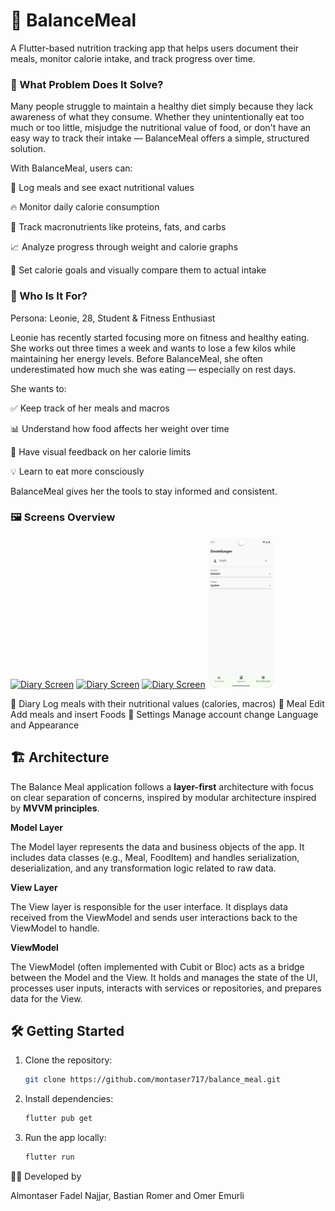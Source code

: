 # 🥗 BalanceMeal
A Flutter-based nutrition tracking app that helps users document their meals, monitor calorie intake, and track progress over time.

### 🧩 What Problem Does It Solve?
Many people struggle to maintain a healthy diet simply because they lack awareness of what they consume. Whether they unintentionally eat too much or too little, misjudge the nutritional value of food, or don't have an easy way to track their intake — BalanceMeal offers a simple, structured solution.

With BalanceMeal, users can:

📝 Log meals and see exact nutritional values

🔥 Monitor daily calorie consumption

🧮 Track macronutrients like proteins, fats, and carbs

📈 Analyze progress through weight and calorie graphs

🎯 Set calorie goals and visually compare them to actual intake

### 🎯 Who Is It For?
Persona: Leonie, 28, Student & Fitness Enthusiast

Leonie has recently started focusing more on fitness and healthy eating. She works out three times a week and wants to lose a few kilos while maintaining her energy levels.
Before BalanceMeal, she often underestimated how much she was eating — especially on rest days.

She wants to:

✅ Keep track of her meals and macros

📊 Understand how food affects her weight over time

👀 Have visual feedback on her calorie limits

💡 Learn to eat more consciously

BalanceMeal gives her the tools to stay informed and consistent.

### 🖼 Screens Overview

<a href="https://raw.githubusercontent.com/montaser717/balance_meal/main/assets/github/diary_view.png"><img src="assets/github/
diary_view.png" alt="Diary Screen" height="240px"/></a>
<a href="https://raw.githubusercontent.com/montaser717/balance_meal/main/assets/github/meal_edit_view.png"><img src="assets/github/
meal_edit_view.png" alt="Diary Screen" height="240px"/></a>
<a href="https://raw.githubusercontent.com/montaser717/balance_meal/main/assets/github/food_item_screen.png"><img src="assets/github/
food_item_screen.png" alt="Diary Screen" height="240px"/></a>
<a href="https://raw.githubusercontent.com/montaser717/balance_meal/main/assets/github/settings_screen.png"><img src="assets/github/settings_screen.png" alt="Settings Screen" height="240px"/></a>


📓 Diary	Log meals with their nutritional values (calories, macros)
📝 Meal Edit Add meals and insert Foods
👤 Settings	Manage account change Language and Appearance



## 🏗 Architecture

The Balance Meal application follows a **layer-first** architecture with focus on clear separation of concerns, inspired by modular architecture inspired by **MVVM principles**.

**Model Layer**

The Model layer represents the data and business objects of the app.
It includes data classes (e.g., Meal, FoodItem) and handles serialization, deserialization, and any transformation logic related to raw data.

**View Layer**

The View layer is responsible for the user interface.
It displays data received from the ViewModel and sends user interactions back to the ViewModel to handle.

**ViewModel**

The ViewModel (often implemented with Cubit or Bloc) acts as a bridge between the Model and the View.
It holds and manages the state of the UI, processes user inputs, interacts with services or repositories, and prepares data for the View.



## 🛠️ Getting Started

1. Clone the repository:
   ```bash
   git clone https://github.com/montaser717/balance_meal.git
   ```
2. Install dependencies:
   ```bash
   flutter pub get
   ```
3. Run the app locally:
   ```bash
   flutter run
   ```



👨‍💻 Developed by


Almontaser Fadel Najjar,  Bastian Romer and Omer Emurli